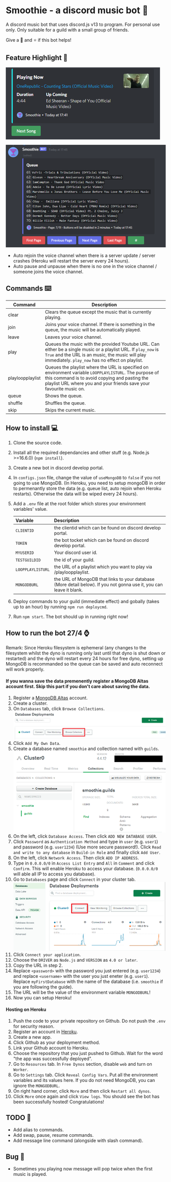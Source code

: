 # Smoothie - a discord music bot :musical_note:

A discord music bot that uses discord.js v13 to program. For personal use only. Only suitable for a guild with a small group of friends.

Give a :heartbeat: and :star: if this bot helps!

## Feature Highlight :rotating_light:

![Playing Now Photo](screenshot/playing_now.png)

![Queue Photo](screenshot/queue.png)

-   Auto rejoin the voice channel when there is a server update / server crashes (Heroku will restart the server every 24 hours).
-   Auto pause and unpause when there is no one in the voice channel / someone joins the voice channel.

## Commands :keyboard:

| Command          | Description                                                                                                                                                                                                                     |
| ---------------- | ------------------------------------------------------------------------------------------------------------------------------------------------------------------------------------------------------------------------------- |
| clear            | Clears the queue except the music that is currently playing.                                                                                                                                                                    |
| join             | Joins your voice channel. If there is something in the queue, the music will be automatically played.                                                                                                                           |
| leave            | Leaves your voice channel.                                                                                                                                                                                                      |
| play             | Queues the music with the provided Youtube URL. Can either be a single music or a playlist URL. If `play_now` is `True` and the URL is an music, the music will play immediately. `play_now` has no effect on playlist.         |
| playloopplaylist | Queues the playlist where the URL is specified on environment variable `LOOPPLAYLISTURL`. The purpose of this command is to avoid copying and pasting the playlist URL where you and your friends save your favourite music on. |
| queue            | Shows the queue.                                                                                                                                                                                                                |
| shuffle          | Shuffles the queue.                                                                                                                                                                                                             |
| skip             | Skips the current music.                                                                                                                                                                                                        |

## How to install :computer:

1. Clone the source code.
2. Install all the required dependancies and other stuff (e.g. Node.js >=16.6.0) (`npm install`).
3. Create a new bot in discord develop portal.
4. In `configs.json` file, change the value of `useMongoDB` to `false` if you not going to use MongoDB. (In Heroku, you need to setup mongoDB in order to permenantly store the data (e.g. queue list, auto rejoin when Heroku restarts). Otherwise the data will be wiped every 24 hours).
5. Add a `.env` file at the root folder which stores your environment variables' value.

    | Variable          | Description                                                                                                          |
    | ----------------- | -------------------------------------------------------------------------------------------------------------------- |
    | `CLIENTID`        | the clientid which can be found on discord develop portal.                                                           |
    | `TOKEN`           | the bot tocket which can be found on discord develop portal.                                                         |
    | `MYUSERID`        | Your discord user id.                                                                                                |
    | `TESTGUILDID`     | the id of your guild.                                                                                                |
    | `LOOPPLAYLISTURL` | the URL of a playlist which you want to play via /playloopplaylist.                                                  |
    | `MONGODBURL`      | the URL of MongoDB that links to your database (More detail below). If you not gonna use it, you can leave it blank. |

6. Deploy commands to your guild (immediate effect) and gobally (takes up to an hour) by running `npm run deploycmd`.
7. Run `npm start`. The bot should up in running right now!

## How to run the bot 27/4 :watch:

Remark: Since Heroku filesystem is ephemeral (any changes to the filesystem whilst the dyno is running only last until that dyno is shut down or restarted) and the dyno will restart every 24 hours for free dyno, setting up MongoDB is recommanded so the queue can be saved and auto reconnect will work properly.

#### If you wanna save the data premenently register a MongoDB Altas account first. Skip this part if you don't care about saving the data.

1. Register a [MongoDB Altas](https://www.mongodb.com/cloud/atlas/register) account.
2. Create a cluster.
3. On `Databases` tab, click `Browse Collections`.  
   ![Browse Collections](screenshot/database_browse_collections.png)
4. Click `Add My Own Data`.
5. Create a database named `smoothie` and collection named with `guilds`.  
   ![Queue Photo](screenshot/cluster_page.png)
6. On the left, click `Database Access`. Then click `ADD NEW DATABASE USER`.
7. Click `Password` as `Authentication Method` and type in `user` (e.g. `user1`) and password (e.g. `user1234`) (Use more secure password!). Click `Read and write to any database` in `Build-in Role` and finally click `Add User`.
8. On the left, click `Network Access`. Then click `ADD IP ADDRESS`.
9. Type in `0.0.0.0/0` in `Access List Entry` and `All` in `Comment` and click `Confirm`. This will enable Heroku to access your database. (`0.0.0.0/0` will able all IP to access you database).
10. Go to `Databases` page and click `Connect` in your cluster tab.  
    ![Database Connect](screenshot/database_connect.png)
11. Click `Connect your application`.
12. Choose the `DRIVER` as `Node.js` and `VERSION` as `4.0 or later`.
13. Copy the URL in step 2.
14. Replace `<password>` with the password you just entered (e.g. `user1234`) and replace `<username>` with the user you just eneter (e.g. `user1`). Replace `myFirstDatabase` with the name of the database (i.e. `smoothie` if you are following the guide).
15. The URL will be the value of the environment variable `MONGODBURL`!
16. Now you can setup Heroku!

#### Hosting on Heroku

1. Push the code to your private repository on Github. Do not push the `.env` for security reason.
2. Register an account in [Heroku](https://id.heroku.com/login).
3. Create a new app.
4. Click Github as your deployment method.
5. Link your Github account to Heroku.
6. Choose the repository that you just pushed to Github. Wait for the word "the app was successfully deployed".
7. Go to `Resources` tab. In `Free Dynos` section, disable `web` and turn on `Worker`.
8. Go to `Settings` tab. Click `Reveal Config Vars`. Put all the environment variables and its values here. If you do not need MongoDB, you can ignore the `MONGODBURL`.
9. On right hand corner, click `More` and then click `Restart all dynos`.
10. Click `More` once again and click `View logs`. You should see the bot has been successfully hosted! Congratulations!

## TODO :scroll:

-   Add alias to commands.
-   Add swap, pause, resume commands.
-   Add message line command (alongside with slash command).

## Bug :lady_beetle:

-   Sometimes you playing now message will pop twice when the first music is played.
